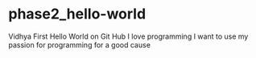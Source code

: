 # phase2_hello-world
Vidhya First Hello World on Git Hub
I love programming
I want to use my passion for programming for a good cause
